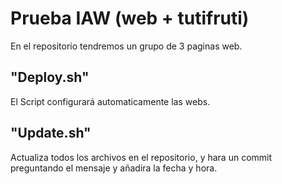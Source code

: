 
# Prueba IAW (web + tutifruti)
En el repositorio tendremos un grupo de 3 paginas web.

## "Deploy.sh"
El Script configurará automaticamente las webs.

## "Update.sh"
Actualiza todos los archivos en el repositorio, y hara un commit
preguntando el mensaje y añadira la fecha y hora.
